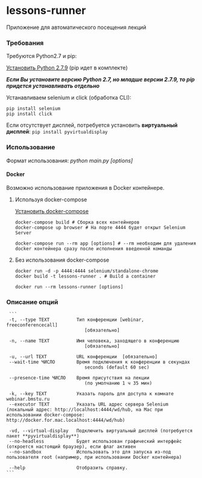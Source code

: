 # lessons-runner
Приложение для автоматического посещения лекций

### Требования
  Требуются Python2.7 и pip:

  [Установить Python 2.7.9](https://www.python.org/downloads/release/python-279/) (pip идет в комплекте)

  ***Если Вы установите версию Python 2.7, но младше версии 2.7.9, то pip придется устанавливать отдельно***

  Устанавливаем selenium и click (обработка CLI):

  ```
  pip install selenium
  pip install click
  ```

  Если отсутствует дисплей, потребуется установить **виртуальный дисплей**:
  ``` pip install pyvirtualdisplay ```

### Использование
  Формат использования:
  _python main.py [options]_

#### Docker
  Возможно использование приложения в Docker контейнере.
  1. Используя docker-compose

     [Установить docker-compose](https://dker.ru/docs/docker-compose/install-compose/)
     ```
     docker-compose build # Сборка всех контейнеров
     docker-compose up browser # На порте 4444 будет открыт Selenium Server

     docker-compose run --rm app [options] # --rm необходим для удаления docker контейнера сразу после исполнения введенной команды
     ```
  2. Без использования docker-compose
     ```
     docker run -d -p 4444:4444 selenium/standalone-chrome
     docker build -t lessons-runner . # Build a container

     docker run --rm lessons-runner [options]
     ```

  ### Описание опций
     ```
     -t, --type TEXT          Тип конференции [webinar, freeconferencecall]
                                 [обязательно]

     -n, --name TEXT          Имя человека, заходящего в конференцию
                                 [обязательно]

     -u, --url TEXT           URL конференции  [обязательно]
     --wait-time ЧИСЛО        Время подключения к конференции в секундах
                                 seconds (default 60 sec)

     --presence-time ЧИСЛО    Время присутствия на лекции
                                 (по умолчанию 1 ч 35 мин)

     -k, --key TEXT           Указать пароль для доступа к комнате webinar.bmstu.ru
     --executor TEXT          Указать URL адрес сервера Selenium (локальный адрес: http://localhost:4444/wd/hub, на Mac при использовании docker-compose: http://docker.for.mac.localhost:4444/wd/hub)

     -vd, --virtual-display   Подключить виртуальный дисплей (потребуется пакет **pyvirtualdisplay**)
     --no-headless            Будет использован графический интерфейс (откроется настоящий браузер), если флаг активен
     --no-sandbox             Использовать это для запуска из-под пользователя root (например, при использовании Docker контейнера)

     --help                   Отобразить справку.
    ```

